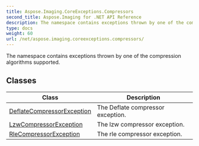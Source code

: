 ```yaml
---
title: Aspose.Imaging.CoreExceptions.Compressors
second_title: Aspose.Imaging for .NET API Reference
description: The namespace contains exceptions thrown by one of the compression algorithms supported
type: docs
weight: 60
url: /net/aspose.imaging.coreexceptions.compressors/
---
```

The namespace contains exceptions thrown by one of the compression algorithms supported.

## Classes

| Class | Description |
| --- | --- |
| [DeflateCompressorException](./deflatecompressorexception/) | The Deflate compressor exception. |
| [LzwCompressorException](./lzwcompressorexception/) | The lzw compressor exception. |
| [RleCompressorException](./rlecompressorexception/) | The rle compressor exception. |


